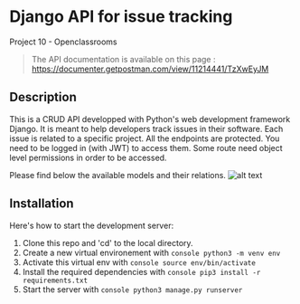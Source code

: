 # Django API for issue tracking
Project 10 - Openclassrooms

> The API documentation is available on this page : https://documenter.getpostman.com/view/11214441/TzXwEyJM

## Description
This is a CRUD API developped with Python's web development framework Django.
It is meant to help developers track issues in their software. Each issue is related to a specific project. All the endpoints are protected. You need to be logged in (with JWT) to access them. Some route need object level permissions in order to be accessed. 

Please find below the available models and their relations.
![alt text](https://s3-eu-west-1.amazonaws.com/course.oc-static.com/projects/Python+FR/P8+-+Cr%C3%A9ez+une+API+s%C3%A9curis%C3%A9e+RESTful+en+utilisant+Django+REST+/Class+Diagram+for+P8.png)

## Installation
Here's how to start the development server:

1. Clone this repo and 'cd' to the local directory.
2. Create a new virtual environement with ```console python3 -m venv env```
3. Activate this virtual env with ```console source env/bin/activate```
4. Install the required dependencies with ```console pip3 install -r requirements.txt```
5. Start the server with ```console python3 manage.py runserver```
